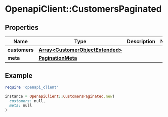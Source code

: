 # OpenapiClient::CustomersPaginated

## Properties

| Name | Type | Description | Notes |
| ---- | ---- | ----------- | ----- |
| **customers** | [**Array&lt;CustomerObjectExtended&gt;**](CustomerObjectExtended.md) |  |  |
| **meta** | [**PaginationMeta**](PaginationMeta.md) |  |  |

## Example

```ruby
require 'openapi_client'

instance = OpenapiClient::CustomersPaginated.new(
  customers: null,
  meta: null
)
```

